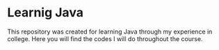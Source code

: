 # Learnig Java
This repository was created for learning Java through my experience in college. Here you will find the codes I will do throughout the course.

